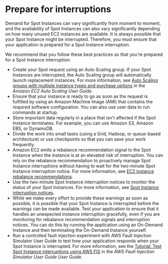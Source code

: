 # Prepare for interruptions<a name="prepare-for-interruptions"></a>

Demand for Spot Instances can vary significantly from moment to moment, and the availability of Spot Instances can also vary significantly depending on how many unused EC2 instances are available\. It is always possible that your Spot Instance might be interrupted\. Therefore, you must ensure that your application is prepared for a Spot Instance interruption\.

We recommend that you follow these best practices so that you're prepared for a Spot Instance interruption\.
+ Create your Spot request using an Auto Scaling group\. If your Spot Instances are interrupted, the Auto Scaling group will automatically launch replacement instances\. For more information, see [Auto Scaling groups with multiple instance types and purchase options](https://docs.aws.amazon.com/autoscaling/ec2/userguide/ec2-auto-scaling-mixed-instances-groups.html) in the *Amazon EC2 Auto Scaling User Guide*\.
+ Ensure that your instance is ready to go as soon as the request is fulfilled by using an Amazon Machine Image \(AMI\) that contains the required software configuration\. You can also use user data to run commands at startup\.
+ Store important data regularly in a place that isn't affected if the Spot Instance terminates\. For example, you can use Amazon S3, Amazon EBS, or DynamoDB\.
+ Divide the work into small tasks \(using a Grid, Hadoop, or queue\-based architecture\) or use checkpoints so that you can save your work frequently\.
+ Amazon EC2 emits a rebalance recommendation signal to the Spot Instance when the instance is at an elevated risk of interruption\. You can rely on the rebalance recommendation to proactively manage Spot Instance interruptions without having to wait for the two\-minute Spot Instance interruption notice\. For more information, see [EC2 instance rebalance recommendations](rebalance-recommendations.md)\.
+ Use the two\-minute Spot Instance interruption notices to monitor the status of your Spot Instances\. For more information, see [Spot Instance interruption notices](spot-instance-termination-notices.md)\.
+ While we make every effort to provide these warnings as soon as possible, it is possible that your Spot Instance is interrupted before the warnings can be made available\. Test your application to ensure that it handles an unexpected instance interruption gracefully, even if you are monitoring for rebalance recommendation signals and interruption notices\. You can do this by running the application using an On\-Demand Instance and then terminating the On\-Demand Instance yourself\.
+ Run a controlled fault injection experiment with AWS Fault Injection Simulator User Guide to test how your application responds when your Spot Instance is interrupted\. For more information, see the [Tutorial: Test Spot Instance interruptions using AWS FIS](https://docs.aws.amazon.com/fis/latest/userguide/fis-tutorial-spot-interruptions.html) in the *AWS Fault Injection Simulator User Guide User Guide*\.